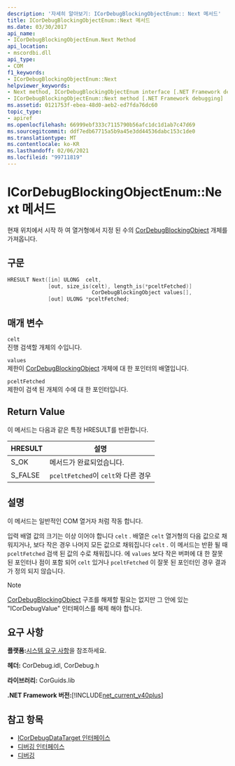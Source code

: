 ```yaml
---
description: '자세히 알아보기: ICorDebugBlockingObjectEnum:: Next 메서드'
title: ICorDebugBlockingObjectEnum::Next 메서드
ms.date: 03/30/2017
api_name:
- ICorDebugBlockingObjectEnum.Next Method
api_location:
- mscordbi.dll
api_type:
- COM
f1_keywords:
- ICorDebugBlockingObjectEnum::Next
helpviewer_keywords:
- Next method, ICorDebugBlockingObjectEnum interface [.NET Framework debugging]
- ICorDebugBlockingObjectEnum::Next method [.NET Framework debugging]
ms.assetid: 0121753f-ebea-48d0-aeb2-ed7fda76dc60
topic_type:
- apiref
ms.openlocfilehash: 66999ebf333c7115790b56afc1dc1d1ab7c47d69
ms.sourcegitcommit: ddf7edb67715a5b9a45e3dd44536dabc153c1de0
ms.translationtype: MT
ms.contentlocale: ko-KR
ms.lasthandoff: 02/06/2021
ms.locfileid: "99711819"
---
```

# <a name="icordebugblockingobjectenumnext-method"></a>ICorDebugBlockingObjectEnum::Next 메서드

현재 위치에서 시작 하 여 열거형에서 지정 된 수의 [CorDebugBlockingObject](cordebugblockingobject-structure.md) 개체를 가져옵니다.  
  
## <a name="syntax"></a>구문  
  
```cpp  
HRESULT Next([in] ULONG  celt,  
             [out, size_is(celt), length_is(*pceltFetched)]  
                           CorDebugBlockingObject values[],  
             [out] ULONG *pceltFetched;  
```  
  
## <a name="parameters"></a>매개 변수  

 `celt`  
 진행 검색할 개체의 수입니다.  
  
 `values`  
 제한이 [CorDebugBlockingObject](cordebugblockingobject-structure.md) 개체에 대 한 포인터의 배열입니다.  
  
 `pceltFetched`  
 제한이 검색 된 개체의 수에 대 한 포인터입니다.  
  
## <a name="return-value"></a>Return Value  

 이 메서드는 다음과 같은 특정 HRESULT를 반환합니다.  
  
|HRESULT|설명|  
|-------------|-----------------|  
|S_OK|메서드가 완료되었습니다.|  
|S_FALSE|`pceltFetched`이 `celt`와 다른 경우|  
  
## <a name="remarks"></a>설명  

 이 메서드는 일반적인 COM 열거자 처럼 작동 합니다.  
  
 입력 배열 값의 크기는 이상 이어야 합니다 `celt` . 배열은 `celt` 열거형의 다음 값으로 채워지거나, 보다 작은 경우 나머지 모든 값으로 채워집니다 `celt` . 이 메서드는 반환 될 때 `pceltFetched` 검색 된 값의 수로 채워집니다. 에 `values` 보다 작은 버퍼에 대 한 잘못 된 포인터나 점이 포함 되어 `celt` 있거나 `pceltFetched` 이 잘못 된 포인터인 경우 결과가 정의 되지 않습니다.  
  
> [!NOTE]
> [CorDebugBlockingObject](cordebugblockingobject-structure.md) 구조를 해제할 필요는 없지만 그 안에 있는 "ICorDebugValue" 인터페이스를 해제 해야 합니다.  
  
## <a name="requirements"></a>요구 사항  

 **플랫폼:**[시스템 요구 사항](../../get-started/system-requirements.md)을 참조하세요.  
  
 **헤더:** CorDebug.idl, CorDebug.h  
  
 **라이브러리:** CorGuids.lib  
  
 **.NET Framework 버전:**[!INCLUDE[net_current_v40plus](../../../../includes/net-current-v40plus-md.md)]  
  
## <a name="see-also"></a>참고 항목

- [ICorDebugDataTarget 인터페이스](icordebugdatatarget-interface.md)
- [디버깅 인터페이스](debugging-interfaces.md)
- [디버깅](index.md)
